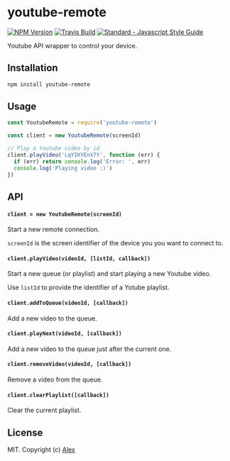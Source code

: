 # youtube-remote

[![NPM Version](https://img.shields.io/npm/v/youtube-remote.svg)](https://www.npmjs.com/package/youtube-remote)
[![Travis Build](https://img.shields.io/travis/com/alxhotel/youtube-remote/master.svg)](https://travis-ci.com/alxhotel/youtube-remote)
[![Standard - Javascript Style Guide](https://img.shields.io/badge/code_style-standard-brightgreen.svg)](https://standardjs.com)

Youtube API wrapper to control your device.

## Installation

```sh
npm install youtube-remote
```

## Usage

```js
const YoutubeRemote = require('youtube-remote')

const client = new YoutubeRemote(screenId)

// Play a Youtube video by id
client.playVideo('LqYIKYEnX7Y', function (err) {
  if (err) return console.log('Error: ', err)
  console.log('Playing video :)')
})
```

## API

#### `client = new YoutubeRemote(screenId)`

Start a new remote connection.

`screenId` is the screen identifier of the device you you want to connect to.

#### `client.playVideo(videoId, [listId, callback])`

Start a new queue (or playlist) and start playing a new Youtube video.

Use `listId` to provide the identifier of a Yotube playlist.

#### `client.addToQueue(videoId, [callback])`

Add a new video to the queue.

#### `client.playNext(videoId, [callback])`

Add a new video to the queue just after the current one.

#### `client.removeVideo(videoId, [callback])`

Remove a video from the queue.

#### `client.clearPlaylist([callback])`

Clear the current playlist.

## License

MIT. Copyright (c) [Alex](https://github.com/alxhotel)
